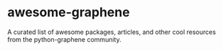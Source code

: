 # awesome-graphene
 A curated list of awesome packages, articles, and other cool resources from the python-graphene community.
